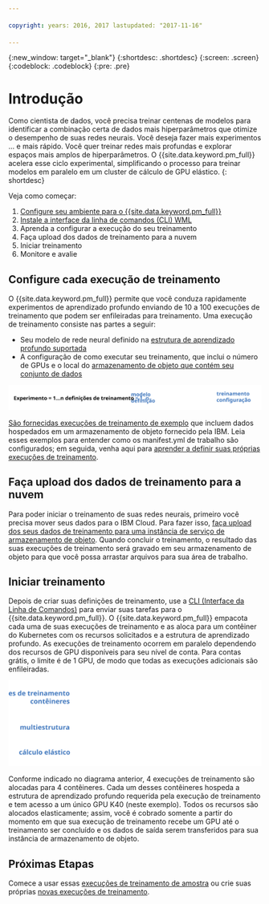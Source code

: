 ```yaml
---

copyright: years: 2016, 2017 lastupdated: "2017-11-16"

---
```

{:new_window: target="_blank"}
{:shortdesc: .shortdesc}
{:screen: .screen}
{:codeblock: .codeblock}
{:pre: .pre}

# Introdução

<!-- ![deep learning process flow](images/ml_dlaas_api_calls.png) -->

Como cientista de dados, você precisa treinar centenas de modelos para
identificar a combinação certa de dados mais hiperparâmetros que otimize o desempenho de
suas redes neurais. Você deseja fazer mais experimentos ... e mais rápido. Você quer
treinar redes mais profundas e explorar espaços mais amplos de hiperparâmetros. O
{{site.data.keyword.pm_full}} acelera esse ciclo experimental, simplificando o
processo para treinar modelos em paralelo em um cluster de cálculo de GPU elástico.
{: shortdesc}

Veja como começar:
1. [Configure seu ambiente para o {{site.data.keyword.pm_full}}](ml_getting_access.html)
2. [Instale a interface da linha de comandos (CLI) WML](ml_dlaas_environment.html)
3. Aprenda a configurar a execução do seu treinamento
4. Faça upload dos dados de treinamento para a nuvem
5. Iniciar treinamento
6. Monitore e avalie

## Configure cada execução de treinamento

O {{site.data.keyword.pm_full}} permite que você conduza rapidamente
experimentos de aprendizado profundo enviando de 10 a 100 execuções de treinamento que
podem ser enfileiradas para treinamento. Uma execução de treinamento consiste nas partes
a seguir: 

* Seu modelo de rede neural definido na [estrutura de aprendizado profundo suportada](ml_dlaas_supported_framework.html) 
* A configuração de como executar seu treinamento, que inclui o número de GPUs e o local do [armazenamento de objeto que contém seu conjunto de dados](ml_dlaas_object_store.html)

<p align="center"><img src="images/experiment_to_training_runs_text.svg" alt="relação de experimentos para execuções de treinamento"></p>

[São fornecidas execuções de
treinamento de exemplo](ml_dlaas_working_with_sample_models.html) que incluem dados hospedados em um armazenamento de objeto fornecido
pela IBM. Leia esses exemplos para entender como os manifest.yml de trabalho são configurados; em seguida, venha aqui para [aprender a definir suas próprias execuções de treinamento](ml_dlaas_working_with_new_models.html).  

## Faça upload dos dados de treinamento para a nuvem

Para poder iniciar o treinamento de suas redes neurais, primeiro você precisa mover
seus dados para o IBM Cloud. Para fazer isso,
[faça upload dos seus dados de treinamento para
uma instância de serviço de armazenamento de objeto](ml_dlaas_object_store.html). Quando concluir o treinamento, o resultado das suas execuções de treinamento será gravado em seu armazenamento de objeto para que você possa arrastar arquivos para sua área de trabalho.

## Iniciar treinamento

Depois de criar suas definições de treinamento, use a
[CLI (Interface da Linha de Comandos)](ml_dlaas_environment.html) para
enviar suas tarefas para o {{site.data.keyword.pm_full}}. O
{{site.data.keyword.pm_full}} empacota cada uma de suas execuções de treinamento
e as aloca para um contêiner do Kubernetes com os recursos solicitados e a estrutura de
aprendizado profundo. As execuções de treinamento ocorrem em paralelo dependendo dos
recursos de GPU disponíveis para seu nível de conta. Para contas grátis, o limite é de 1
GPU, de modo que todas as execuções adicionais são enfileiradas.

<p align="center"><img src="images/ml_dlaas_markitecture.svg" alt="fluxo do processo de aprendizado profundo"></p>

Conforme indicado no diagrama anterior, 4 execuções de treinamento são alocadas para 4 contêineres. Cada
um desses contêineres hospeda a estrutura de aprendizado profundo requerida pela
execução de treinamento e tem acesso a um único GPU K40 (neste exemplo). Todos os
recursos são alocados elasticamente; assim, você é cobrado somente a partir do momento em
que sua execução de treinamento recebe um GPU até o treinamento ser concluído e os dados
de saída serem transferidos para sua instância de armazenamento de objeto.

## Próximas Etapas

Comece a usar essas [execuções de treinamento de amostra](ml_dlaas_working_with_sample_models.html) ou crie suas próprias [novas execuções de treinamento](ml_dlaas_working_with_new_models.html).
